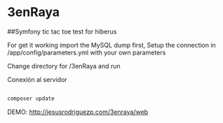 # 3enRaya
##Symfony tic tac toe test for hiberus

For get it working import the MySQL dump first, 
Setup the connection in /app/config/parameters.yml with your own parameters

Change directory for /3enRaya and run 

 Conexión al servidor
```bash

composer update

```

DEMO: http://jesusrodriguezp.com/3enraya/web
